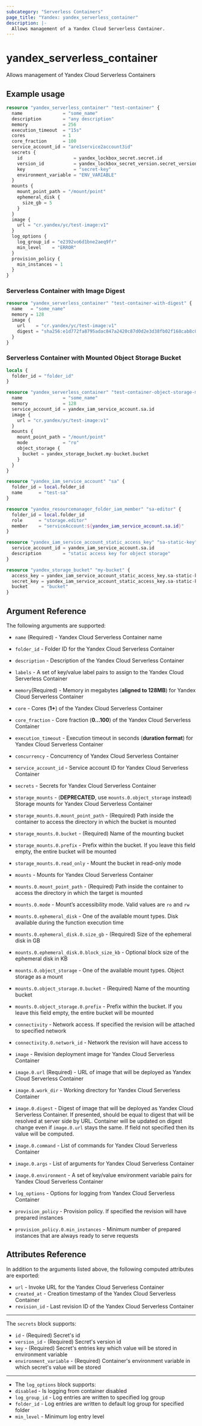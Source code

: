 ```yaml
---
subcategory: "Serverless Containers"
page_title: "Yandex: yandex_serverless_container"
description: |-
  Allows management of a Yandex Cloud Serverless Container.
---
```



# yandex_serverless_container




Allows management of Yandex Cloud Serverless Containers

## Example usage

```terraform
resource "yandex_serverless_container" "test-container" {
  name               = "some_name"
  description        = "any description"
  memory             = 256
  execution_timeout  = "15s"
  cores              = 1
  core_fraction      = 100
  service_account_id = "are1service2account3id"
  secrets {
    id                   = yandex_lockbox_secret.secret.id
    version_id           = yandex_lockbox_secret_version.secret_version.id
    key                  = "secret-key"
    environment_variable = "ENV_VARIABLE"
  }
  mounts {
    mount_point_path = "/mount/point"
    ephemeral_disk {
      size_gb = 5
    }
  }
  image {
    url = "cr.yandex/yc/test-image:v1"
  }
  log_options {
    log_group_id = "e2392vo6d1bne2aeq9fr"
    min_level    = "ERROR"
  }
  provision_policy {
    min_instances = 1
  }
}
```

### Serverless Container with Image Digest

```terraform
resource "yandex_serverless_container" "test-container-with-digest" {
  name   = "some_name"
  memory = 128
  image {
    url    = "cr.yandex/yc/test-image:v1"
    digest = "sha256:e1d772fa8795adac847a2420c87d0d2e3d38fb02f168cab8c0b5fe2fb95c47f4"
  }
}
```

### Serverless Container with Mounted Object Storage Bucket

```terraform
locals {
  folder_id = "folder_id"
}

resource "yandex_serverless_container" "test-container-object-storage-mount" {
  name               = "some_name"
  memory             = 128
  service_account_id = yandex_iam_service_account.sa.id
  image {
    url = "cr.yandex/yc/test-image:v1"
  }
  mounts {
    mount_point_path = "/mount/point"
    mode             = "ro"
    object_storage {
      bucket = yandex_storage_bucket.my-bucket.bucket
    }
  }
}

resource "yandex_iam_service_account" "sa" {
  folder_id = local.folder_id
  name      = "test-sa"
}

resource "yandex_resourcemanager_folder_iam_member" "sa-editor" {
  folder_id = local.folder_id
  role      = "storage.editor"
  member    = "serviceAccount:${yandex_iam_service_account.sa.id}"
}

resource "yandex_iam_service_account_static_access_key" "sa-static-key" {
  service_account_id = yandex_iam_service_account.sa.id
  description        = "static access key for object storage"
}

resource "yandex_storage_bucket" "my-bucket" {
  access_key = yandex_iam_service_account_static_access_key.sa-static-key.access_key
  secret_key = yandex_iam_service_account_static_access_key.sa-static-key.secret_key
  bucket     = "bucket"
}
```

## Argument Reference

The following arguments are supported:

* `name` (Required) - Yandex Cloud Serverless Container name
* `folder_id` - Folder ID for the Yandex Cloud Serverless Container
* `description` - Description of the Yandex Cloud Serverless Container
* `labels` - A set of key/value label pairs to assign to the Yandex Cloud Serverless Container

* `memory`(Required) - Memory in megabytes (**aligned to 128MB**) for Yandex Cloud Serverless Container
* `core` - Cores (**1+**) of the Yandex Cloud Serverless Container
* `core_fraction` - Core fraction (**0...100**) of the Yandex Cloud Serverless Container
* `execution_timeout` - Execution timeout in seconds (**duration format**) for Yandex Cloud Serverless Container
* `concurrency` - Concurrency of Yandex Cloud Serverless Container
* `service_account_id` - Service account ID for Yandex Cloud Serverless Container
* `secrets` - Secrets for Yandex Cloud Serverless Container

* `storage_mounts` - (**DEPRECATED**, use `mounts.0.object_storage` instead) Storage mounts for Yandex Cloud Serverless Container
* `storage_mounts.0.mount_point_path` - (Required) Path inside the container to access the directory in which the bucket is mounted
* `storage_mounts.0.bucket` - (Required) Name of the mounting bucket
* `storage_mounts.0.prefix` - Prefix within the bucket. If you leave this field empty, the entire bucket will be mounted
* `storage_mounts.0.read_only` - Mount the bucket in read-only mode

* `mounts` - Mounts for Yandex Cloud Serverless Container
* `mounts.0.mount_point_path` - (Required) Path inside the container to access the directory in which the target is mounted
* `mounts.0.mode` - Mount’s accessibility mode. Valid values are `ro` and `rw`
* `mounts.0.ephemeral_disk` - One of the available mount types. Disk available during the function execution time
* `mounts.0.ephemeral_disk.0.size_gb` - (Required) Size of the ephemeral disk in GB
* `mounts.0.ephemeral_disk.0.block_size_kb` - Optional block size of the ephemeral disk in KB
* `mounts.0.object_storage` - One of the available mount types. Object storage as a mount
* `mounts.0.object_storage.0.bucket` - (Required) Name of the mounting bucket
* `mounts.0.object_storage.0.prefix` - Prefix within the bucket. If you leave this field empty, the entire bucket will be mounted

* `connectivity` - Network access. If specified the revision will be attached to specified network
* `connectivity.0.network_id` - Network the revision will have access to

* `image` - Revision deployment image for Yandex Cloud Serverless Container
* `image.0.url` (Required) - URL of image that will be deployed as Yandex Cloud Serverless Container
* `image.0.work_dir` - Working directory for Yandex Cloud Serverless Container
* `image.0.digest` - Digest of image that will be deployed as Yandex Cloud Serverless Container. If presented, should be equal to digest that will be resolved at server side by URL. Container will be updated on digest change even if `image.0.url` stays the same. If field not specified then its value will be computed.
* `image.0.command` - List of commands for Yandex Cloud Serverless Container
* `image.0.args` - List of arguments for Yandex Cloud Serverless Container
* `image.0.environment` - A set of key/value environment variable pairs for Yandex Cloud Serverless Container

* `log_options` - Options for logging from Yandex Cloud Serverless Container

* `provision_policy` - Provision policy. If specified the revision will have prepared instances
* `provision_policy.0.min_instances` - Minimum number of prepared instances that are always ready to serve requests

## Attributes Reference

In addition to the arguments listed above, the following computed attributes are exported:

* `url` - Invoke URL for the Yandex Cloud Serverless Container
* `created_at` - Creation timestamp of the Yandex Cloud Serverless Container
* `revision_id` - Last revision ID of the Yandex Cloud Serverless Container

---

The `secrets` block supports:

* `id` - (Required) Secret's id
* `version_id` - (Required) Secret's version id
* `key` - (Required) Secret's entries key which value will be stored in environment variable
* `environment_variable` - (Required) Container's environment variable in which secret's value will be stored

---

* The `log_options` block supports:
* `disabled` - Is logging from container disabled
* `log_group_id` - Log entries are written to specified log group
* `folder_id` - Log entries are written to default log group for specified folder
* `min_level` - Minimum log entry level
